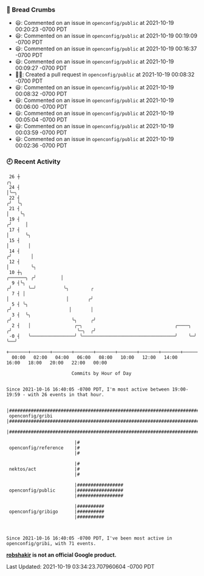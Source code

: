 ### 🍞 Bread Crumbs

 * 😃: Commented on an issue in `openconfig/public` at 2021-10-19 00:20:23 -0700 PDT
 * 😃: Commented on an issue in `openconfig/public` at 2021-10-19 00:19:09 -0700 PDT
 * 😃: Commented on an issue in `openconfig/public` at 2021-10-19 00:16:37 -0700 PDT
 * 😃: Commented on an issue in `openconfig/public` at 2021-10-19 00:09:27 -0700 PDT
 * ✍🏼: Created a pull request in `openconfig/public` at 2021-10-19 00:08:32 -0700 PDT
 * 😃: Commented on an issue in `openconfig/public` at 2021-10-19 00:08:32 -0700 PDT
 * 😃: Commented on an issue in `openconfig/public` at 2021-10-19 00:06:00 -0700 PDT
 * 😃: Commented on an issue in `openconfig/public` at 2021-10-19 00:05:04 -0700 PDT
 * 😃: Commented on an issue in `openconfig/public` at 2021-10-19 00:03:59 -0700 PDT
 * 😃: Commented on an issue in `openconfig/public` at 2021-10-19 00:02:36 -0700 PDT

### 🕘 Recent Activity
```
 26 ┼                                                                                 ╭╮
 24 ┤                                                                                 │╰─╮
 22 ┤                                                                                ╭╯  ╰╮
 21 ┤                                                                                │    ╰╮
 19 ┤                                                                               ╭╯     │
 17 ┤                                                                               │      ╰╮
 15 ┤                                                                               │       │
 14 ┤                                                                              ╭╯       │
 12 ┤                                                                              │        ╰╮
 10 ┼╮                                                                   ╭──────╮ ╭╯         │
  9 ┤╰╮                                                                 ╭╯      ╰─╯          ╰╮        ╭
  7 ┤ │                                                                 │                     │       ╭╯
  5 ┤ ╰╮                                                               ╭╯                     │       │
  3 ┤  ╰╮                                                             ╭╯                      ╰╮     ╭╯
  2 ┤   │                ╭─╮                                  ╭────╮ ╭╯                        ╰─╮  ╭╯
 -0 ┤   ╰────────────────╯ ╰──────────────────────────────────╯    ╰─╯                           ╰──╯
    +───────+───────+───────+───────+───────+───────+───────+───────+───────+───────+───────+───────+────
  00:00   02:00   04:00   06:00   08:00   10:00   12:00   14:00   16:00   18:00   20:00   22:00   00:00   

						Commits by Hour of Day


Since 2021-10-16 16:40:05 -0700 PDT, I'm most active between 19:00-19:59 - with 26 events in that hour.

```



```
                         |#######################################################################
 openconfig/gribi        |#######################################################################
                         |#######################################################################

                         |#
 openconfig/reference    |#
                         |#

                         |#
 nektos/act              |#
                         |#

                         |#################
 openconfig/public       |#################
                         |#################

                         |##########
 openconfig/gribigo      |##########
                         |##########



Since 2021-10-16 16:40:05 -0700 PDT, I've been most active in openconfig/gribi, with 71 events.

```
**[robshakir](mailto:robjs@google.com) is not an official Google product.**  


Last Updated: 2021-10-19 03:34:23.707960604 -0700 PDT

